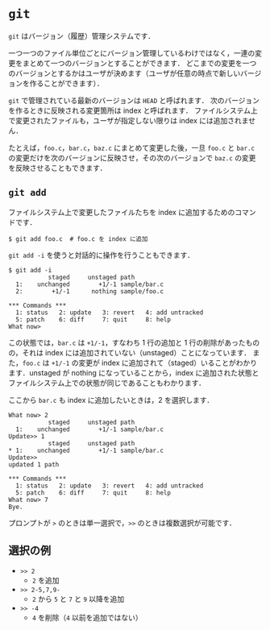 # `git`

`git` はバージョン（履歴）管理システムです．

一つ一つのファイル単位ごとにバージョン管理しているわけではなく，一連の変更をまとめて一つのバージョンとすることができます．
どこまでの変更を一つのバージョンとするかはユーザが決めます（ユーザが任意の時点で新しいバージョンを作ることができます）．

`git` で管理されている最新のバージョンは `HEAD` と呼ばれます．
次のバージョンを作るときに反映される変更箇所は index と呼ばれます．
ファイルシステム上で変更されたファイルも，ユーザが指定しない限りは index には追加されません．

たとえば，`foo.c`，`bar.c`，`baz.c` にまとめて変更した後，一旦 `foo.c` と `bar.c` の変更だけを次のバージョンに反映させ，その次のバージョンで `baz.c` の変更を反映させることもできます．

## `git add`

ファイルシステム上で変更したファイルたちを index に追加するためのコマンドです．

```
$ git add foo.c  # foo.c を index に追加
```

`git add -i` を使うと対話的に操作を行うこともできます．

```
$ git add -i
           staged     unstaged path
  1:    unchanged        +1/-1 sample/bar.c
  2:        +1/-1      nothing sample/foo.c

*** Commands ***
  1: status	  2: update	  3: revert	  4: add untracked
  5: patch	  6: diff	  7: quit	  8: help
What now> 
```

この状態では，`bar.c` は `+1/-1`，すなわち 1 行の追加と 1 行の削除があったものの，それは index には追加されていない（unstaged）ことになっています．
また，`foo.c` は `+1/-1` の変更が index に追加されて（staged）いることがわかります．unstaged が nothing になっていることから，index に追加された状態とファイルシステム上での状態が同じであることもわかります．

ここから `bar.c` も index に追加したいときは，2 を選択します．

```
What now> 2
           staged     unstaged path
  1:    unchanged        +1/-1 sample/bar.c
Update>> 1
           staged     unstaged path
* 1:    unchanged        +1/-1 sample/bar.c
Update>> 
updated 1 path

*** Commands ***
  1: status	  2: update	  3: revert	  4: add untracked
  5: patch	  6: diff	  7: quit	  8: help
What now> 7
Bye.
```

プロンプトが `>` のときは単一選択で，`>>` のときは複数選択が可能です．

## 選択の例
- `>> 2` 
  - `2` を追加
- `>> 2-5,7,9-`
  - `2` から `5` と `7` と `9` 以降を追加
- `>> -4`
  - `4` を削除（`4` 以前を追加ではない）


